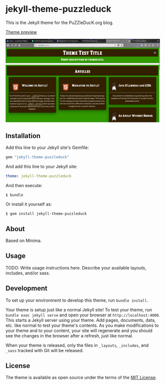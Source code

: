 # jekyll-theme-puzzleduck

This is the Jekyll theme for the PuZZleDucK.org blog.

[Theme preview](https://puzzleduck.github.io/jekyll-theme-puzzleduck/)

![minima theme preview](/screenshot.png)

## Installation

Add this line to your Jekyll site's Gemfile:

```ruby
gem "jekyll-theme-puzzleduck"
```

And add this line to your Jekyll site:

```yaml
theme: jekyll-theme-puzzleduck
```

And then execute:

    $ bundle

Or install it yourself as:

    $ gem install jekyll-theme-puzzleduck


## About

Based on Minima.


## Usage

TODO: Write usage instructions here. Describe your available layouts, includes, and/or sass.

## Development

To set up your environment to develop this theme, run `bundle install`.

Your theme is setup just like a normal Jekyll site! To test your theme, run `bundle exec jekyll serve` and open your browser at `http://localhost:4000`. This starts a Jekyll server using your theme. Add pages, documents, data, etc. like normal to test your theme's contents. As you make modifications to your theme and to your content, your site will regenerate and you should see the changes in the browser after a refresh, just like normal.

When your theme is released, only the files in `_layouts`, `_includes`, and `_sass` tracked with Git will be released.

## License

The theme is available as open source under the terms of the [MIT License](http://opensource.org/licenses/MIT).


